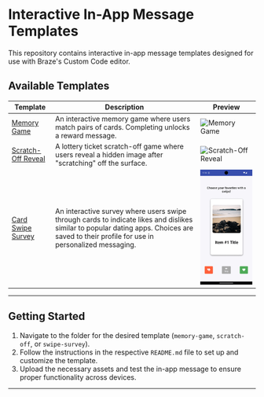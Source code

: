 # Interactive In-App Message Templates

This repository contains interactive in-app message templates designed for use with Braze's Custom Code editor.

## Available Templates

| Template                                  | Description                                                                                                  | Preview                              |
|-------------------------------------------|--------------------------------------------------------------------------------------------------------------|--------------------------------------|
| [Memory Game](./memory-game) | An interactive memory game where users match pairs of cards. Completing unlocks a reward message. | ![Memory Game](./memory-game/memory.gif) |
| [Scratch-Off Reveal](./scratch-off) | A lottery ticket scratch-off game where users reveal a hidden image after "scratching" off the surface. | ![Scratch-Off Reveal](./scratch-off/scratch.gif) |
| [Card Swipe Survey](./swipe-survey)  | An interactive survey where users swipe through cards to indicate likes and dislikes similar to popular dating apps. Choices are saved to their profile for use in personalized messaging. | ![Card Swipe Survey](./swipe-survey/survey.gif) |

---

## Getting Started

1. Navigate to the folder for the desired template (`memory-game`, `scratch-off`, or `swipe-survey`).
2. Follow the instructions in the respective `README.md` file to set up and customize the template.
3. Upload the necessary assets and test the in-app message to ensure proper functionality across devices.

---

